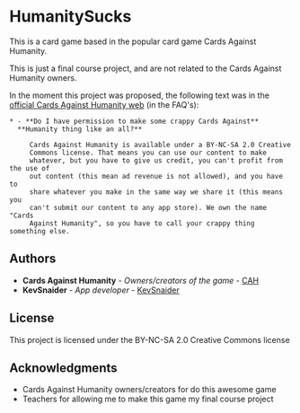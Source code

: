 # HumanitySucks
This is a card game based in the popular card game Cards Against Humanity.

This is just a final course project, and are not related to the Cards Against Humanity owners.

In the moment this project was proposed, the following text was in the [official Cards Against Humanity web](https://cardsagainsthumanity.com/) (in the FAQ's):

```
* - **Do I have permission to make some crappy Cards Against**
  **Humanity thing like an all?**
  
     Cards Against Humanity is available under a BY-NC-SA 2.0 Creative
     Commons license. That means you can use our content to make
     whatever, but you have to give us credit, you can't profit from the use of
     out content (this mean ad revenue is not allowed), and you have to
     share whatever you make in the same way we share it (this means you
     can't submit our content to any app store). We own the name "Cards
     Against Humanity", so you have to call your crappy thing something else.
```

## Authors

* **Cards Against Humanity** - *Owners/creators of the game* - [CAH](https://cardsagainsthumanity.com/)
* **KevSnaider** - *App developer* - [KevSnaider](https://github.com/KevSnaider)

## License

This project is licensed under the BY-NC-SA 2.0 Creative Commons license

## Acknowledgments

* Cards Against Humanity owners/creators for do this awesome game
* Teachers for allowing me to make this game my final course project 
